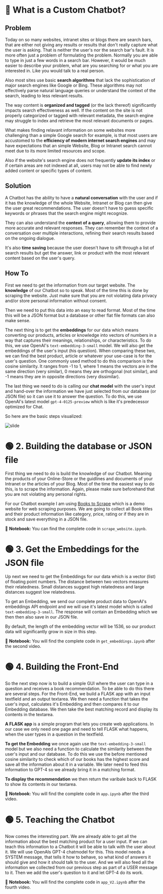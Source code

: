 # 🔴 What is a Custom Chatbot?

## Problem
Today on so many websites, intranet sites or blogs there are search bars, that are either not giving any results or results that don't really capture what the user is asking. That is neither the user's nor the search bar's fault. It is more often just a problem of formulating the problem. Normally you are able to type in just a few words in a search bar. However, it would be much easier to describe your problem, what are you searching for or what you are interested in. Like you would talk to a real person.

Also most sites use basic **search algorithms** that lack the sophistication of major search engines like Google or Bing. These algorithms may not effectively parse natural language queries or understand the context of the search, leading to less relevant results.

The way content is **organized and tagged** (or the lack thereof) significantly impacts search effectiveness as well. If the content on the site is not properly categorized or tagged with relevant metadata, the search engine may struggle to index and retrieve the most relevant documents or pages.

What makes finding relavant information on some websites more challenging than a simple Google search for example, is that most users are accustomed to the **efficiency of modern internet search engines** and may have expectations that an simple Website, Blog or Intranet search cannot meet due to its more limited resources and scope.

Also if the website's search engine does not frequently **update its index** or if certain areas are not indexed at all, users may not be able to find newly added content or specific types of content.

## Solution
A Chatbot has the ability to have a **natural conversation** with the user and if it has the knowledge of the whole Website, Intranet or Blog can then give the user great recommendations. The user doesn't have to guess specific keywords or phrases that the search engine might recognize.

They can also understand the **context of a query**, allowing them to provide more accurate and relevant responses. They can remember the context of a conversation over multiple interactions, refining their search results based on the ongoing dialogue.

It's also **time saving** because the user doesn't have to sift through a list of search results but get the answer, link or product with the most relevant content based on the user's query.  

## How To
First we need to get the information from our target website. The **knowledge** of our Chatbot so to speak. Most of the time this is done by scraping the website. Just make sure that you are not violating data privacy and/or store personal information without consent.

Then we need to put this data into an easy to read format. Most of the time this will be a JSON format but a database or other flat file formats can also make sense.

The next thing is to get the **embeddings** for our data which means converting our products, articles or knowledge into vectors of numbers in a way that captures their meanings, relationships, or characteristics. To do this, we use OpenAI's `text-embedding-3-small` model. We will also get the embeddings of the user's input (his question). When comparing these two, we can find the best product, article or whatever your use-case is for the user's question. One commonly used method to do this comparison is the cosine similarity. It ranges from -1 to 1, where 1 means the vectors are in the same direction (very similar), 0 means they are orthogonal (not similar), and -1 means they are in opposite directions (very dissimilar).

The last thing we need to do is calling our **chat model** with the user's input and hand-over the information we have just selected from our database (or JSON file) so it can use it to answer the question. To do this, we use OpenAI's latest model `gpt-4-0125-preview` which is like it's predecessor optimized for Chat.

So here are the basic steps visualized:

![slide](https://github.com/Tobander/MLProject-CustomChatbot/assets/45336196/1a45c5c8-ddde-47be-88b3-47135c867abc)

# 🟢 2. Building the database or JSON file
First thing we need to do is build the knowledge of our Chatbot. Meaning the products of your Online-Store or the guidlines and documents of your Intranet or the articles of your Blog. Most of the time the easiest way to do this, is to scrape the information. Again, please make sure beforehand that you are not violating any personal rights. 

For our Chatbot example I am using <a href="https://books.toscrape.com/index.html">Books to Scrape</a> which is a demo website for web scraping purposes. We are going to collect all Book titles and their product information like category, price, rating or if they are in stock and save everything in a JSON file.

📓 **Notebook:** You can find the complete code in `scrape_website.ipynb`.

# 🟢 3. Get the Embeddings for the JSON file
Up next we need to get the Embeddings for our data which is a vector (list) of floating point numbers. The distance between two vectors measures their relatedness. Small distances suggest high relatedness and large distances suggest low relatedness.

To get an Embedding, we send our complete product data to OpenAI's embeddings API endpoint and we will use it's latest model which is called `text-embedding-3-small`. The response will contain an Embedding which we then then also save in our JSON file. 

By default, the length of the embedding vector will be 1536, so our product data will significantly grow in size in this step.

📓 **Notebook:** You will find the complete code in `get_embeddings.ipynb` after the second video.

# 🟢 4. Building the Front-End
So the next step now is to build a simple GUI where the user can type in a question and receives a book recommendation. To be able to do this there are several steps. For the Front-End, we build a FLASK app with an input textfield and an output textarea. We then need a function that takes the user's input, calculates it's Embedding and then compares it to our Embedding database. We then take the best matching record and display its contents in the textarea.

**A FLASK app** is a simple program that lets you create web applications. In our case we only need one page and need to tell FLASK what happens, when the user types in a question in the textfield.

**To get the Embedding** we once again use the `text-embedding-3-small` model but we also need a function to calculate the similarity between the user's input and our database. To do this we use the before mentioned cosine similarity to check which of our books has the highest score and save all the information about it in a variable. We later need to feed this information to GPT-4 so we already bring it in a matching format.

**To display the recommendation** we then return the varibale back to FLASK to show its contents in our textarea.

📓 **Notebook:** You will find the complete code in `app.ipynb` after the third video.

# 🟢 5. Teaching the Chatbot
Now comes the interesting part. We are already able to get all the information about the best matching product for a user input. If we can teach this information to a Chatbot it will be able to talk with the user about it. We will use OpenAIs GPT-4 chatmodel for this. This model needs a SYSTEM message, that tells it how to behave, so what kind of answers it should give and how it should talk to the user. And we will also feed all the information we collected from our previous step as part of a USER message to it. Then we add the user's question to it and let GPT-4 do its work.

📓 **Notebook:** You will find the complete code in `app_V2.ipynb` after the fourth video.
